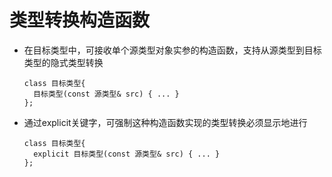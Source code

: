# 类型转换构造函数

* 在目标类型中，可接收单个源类型对象实参的构造函数，支持从源类型到目标类型的隐式类型转换

  ```
  class 目标类型{
  	目标类型(const 源类型& src) { ... }
  };
  ```

* 通过explicit关键字，可强制这种构造函数实现的类型转换必须显示地进行

  ```
  class 目标类型{
  	explicit 目标类型(const 源类型& src) { ... }
  };
  ```

  